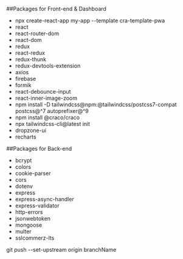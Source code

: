 ##Packages for Front-end & Dashboard

- npx create-react-app my-app --template cra-template-pwa
- react
- react-router-dom
- react-dom
- redux
- react-redux
- redux-thunk
- redux-devtools-extension
- axios
- firebase
- formik
- react-debounce-input
- react-inner-image-zoom
- npm install -D tailwindcss@npm:@tailwindcss/postcss7-compat postcss@^7 autoprefixer@^9
- npm install @craco/craco
- npx tailwindcss-cli@latest init
- dropzone-ui
- recharts

##Packages for Back-end

- bcrypt
- colors
- cookie-parser
- cors
- dotenv
- express
- express-async-handler
- express-validator
- http-errors
- jsonwebtoken
- mongoose
- multer
- sslcommerz-lts



git push --set-upstream origin branchName
